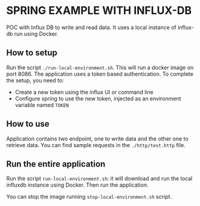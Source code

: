 # SPRING EXAMPLE WITH INFLUX-DB

POC with Influx DB to write and read data. It uses a local instance of influx-db run using Docker.

## How to setup

Run the script `./run-local-environment.sh`. This will run a docker image on port 8086. The application uses a token
based authentication. To complete the setup, you need to:
- Create a new token using the influx UI or command line
- Configure spring to use the new token, injected as an environment variable named `TOKEN`

## How to use

Application contains two endpoint, one to write data and the other one to retrieve data. You can find sample requests
in the `./http/test.http` file.

## Run the entire application

Run the script `run-local-environment.sh`: it will download and run  the local influxdb instance using Docker.
Then run the application. 

You can stop the image running `stop-local-environment.sh` script.